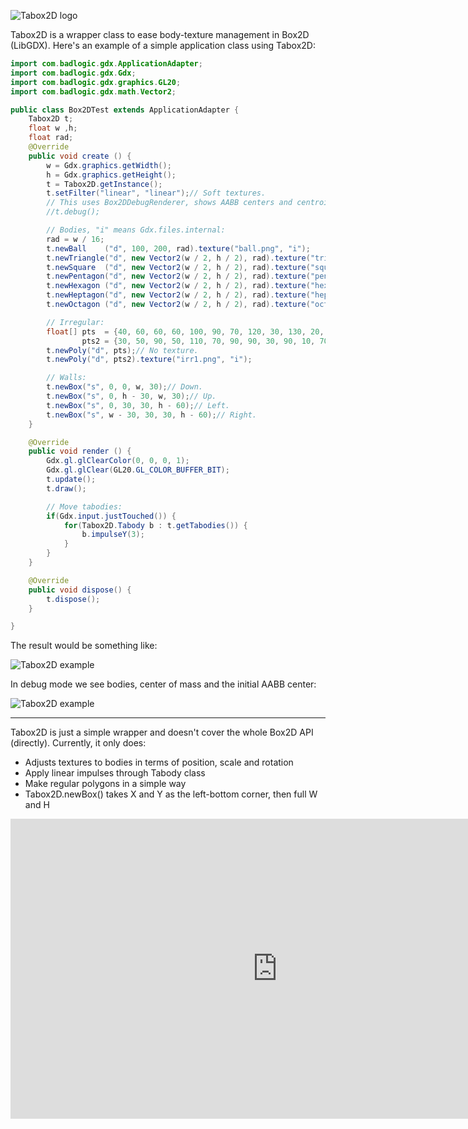 ![Tabox2D logo](http://s22.postimg.org/qm3cr4ma5/logo_Tabox2_D.png)

Tabox2D is a wrapper class to ease body-texture management in Box2D (LibGDX). Here's an example of a simple application class using Tabox2D:

```java
import com.badlogic.gdx.ApplicationAdapter;
import com.badlogic.gdx.Gdx;
import com.badlogic.gdx.graphics.GL20;
import com.badlogic.gdx.math.Vector2;

public class Box2DTest extends ApplicationAdapter {
    Tabox2D t;
    float w ,h;
    float rad;
    @Override
    public void create () {
        w = Gdx.graphics.getWidth();
        h = Gdx.graphics.getHeight();
        t = Tabox2D.getInstance();
        t.setFilter("linear", "linear");// Soft textures.
        // This uses Box2DDebugRenderer, shows AABB centers and centroids:
        //t.debug();

        // Bodies, "i" means Gdx.files.internal:
        rad = w / 16;
        t.newBall    ("d", 100, 200, rad).texture("ball.png", "i");
        t.newTriangle("d", new Vector2(w / 2, h / 2), rad).texture("triangle.png", "i");
        t.newSquare  ("d", new Vector2(w / 2, h / 2), rad).texture("square.png", "i");
        t.newPentagon("d", new Vector2(w / 2, h / 2), rad).texture("pentagon.png", "i");
        t.newHexagon ("d", new Vector2(w / 2, h / 2), rad).texture("hexagon.png", "i");
        t.newHeptagon("d", new Vector2(w / 2, h / 2), rad).texture("heptagon.png", "i");
        t.newOctagon ("d", new Vector2(w / 2, h / 2), rad).texture("octagon.png", "i");

        // Irregular:
        float[] pts  = {40, 60, 60, 60, 100, 90, 70, 120, 30, 130, 20, 70},
                pts2 = {30, 50, 90, 50, 110, 70, 90, 90, 30, 90, 10, 70};
        t.newPoly("d", pts);// No texture.
        t.newPoly("d", pts2).texture("irr1.png", "i");

        // Walls:
        t.newBox("s", 0, 0, w, 30);// Down.
        t.newBox("s", 0, h - 30, w, 30);// Up.
        t.newBox("s", 0, 30, 30, h - 60);// Left.
        t.newBox("s", w - 30, 30, 30, h - 60);// Right.
    }

    @Override
    public void render () {
        Gdx.gl.glClearColor(0, 0, 0, 1);
        Gdx.gl.glClear(GL20.GL_COLOR_BUFFER_BIT);
        t.update();
        t.draw();

        // Move tabodies:
        if(Gdx.input.justTouched()) {
            for(Tabox2D.Tabody b : t.getTabodies()) {
                b.impulseY(3);
            }
        }
    }

    @Override
    public void dispose() {
        t.dispose();
    }

}
```

The result would be something like:

![Tabox2D example](http://s30.postimg.org/5ma3zto9d/ss1.png)

In debug mode we see bodies, center of mass and the initial AABB center:

![Tabox2D example](http://s7.postimg.org/ucj5uxiej/ss2.png)

***

Tabox2D is just a simple wrapper and doesn't cover the whole Box2D API (directly). Currently, it only does:

* Adjusts textures to bodies in terms of position, scale and rotation
* Apply linear impulses through Tabody class
* Make regular polygons in a simple way
* Tabox2D.newBox() takes X and Y as the left-bottom corner, then full W and H

<iframe width="854" height="480" src="https://www.youtube.com/embed/hpalVwYMP3w" frameborder="0" allowfullscreen></iframe>